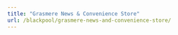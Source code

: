 ```yaml
---
title: "Grasmere News & Convenience Store"
url: /blackpool/grasmere-news-and-convenience-store/
---
```

